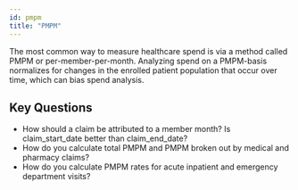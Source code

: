 ```yaml
---
id: pmpm
title: "PMPM"
---
```

The most common way to measure healthcare spend is via a method called PMPM or per-member-per-month.  Analyzing spend on a PMPM-basis normalizes for changes in the enrolled patient population that occur over time, which can bias spend analysis.  

## Key Questions

- How should a claim be attributed to a member month?  Is claim_start_date better than claim_end_date?
- How do you calculate total PMPM and PMPM broken out by medical and pharmacy claims?
- How do you calculate PMPM rates for acute inpatient and emergency department visits?
